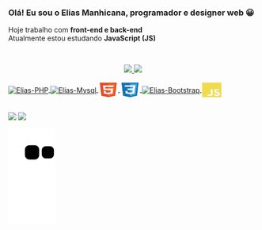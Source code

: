### Olá! Eu sou o Elias Manhicana, programador e designer web 😀

Hoje trabalho com <b> front-end e back-end </b> <br>
Atualmente estou estudando <b> JavaScript (JS) </b> <p> <br>
 
<div align="center">
  <a href="https://github.com/EliasManhicana">
  <img height="180em" src="https://github-readme-stats.vercel.app/api?username=EliasManhicana&show_icons=true&theme=dracula&include_all_commits=true&count_private=true"/>
  <img height="180em" src="https://github-readme-stats.vercel.app/api/top-langs/?username=EliasManhicana&layout=compact&langs_count=7&theme=dracula"/>
</div>
 

<div style="display: inline_block"><br>
 <img align="center" alt="Elias-PHP" height="30" width="40" src="https://cdn.jsdelivr.net/gh/devicons/devicon/icons/php/php-plain.svg">
 <img align="center" alt="Elias-Mysql" height="30" width="40" src="https://cdn.jsdelivr.net/gh/devicons/devicon/icons/mysql/mysql-original-wordmark.svg">
  <img align="center" alt="Elias-HTML" height="30" width="40" src="https://raw.githubusercontent.com/devicons/devicon/master/icons/html5/html5-original.svg">
  <img align="center" alt="Elias-CSS" height="30" width="40" src="https://raw.githubusercontent.com/devicons/devicon/master/icons/css3/css3-original.svg">
 <img align="center" alt="Elias-Bootstrap" height="30" width="40" src="https://cdn.jsdelivr.net/gh/devicons/devicon/icons/bootstrap/bootstrap-original.svg" />
 <img align="center" alt="Elias-Js" height="30" width="40" src="https://raw.githubusercontent.com/devicons/devicon/master/icons/javascript/javascript-plain.svg">
</div>

 
  ##
 
 <div> 
  <a href = "mailto:eliasmanhicane4@gmail.com"><img src="https://img.shields.io/badge/-Gmail-%23333?style=for-the-badge&logo=gmail&logoColor=white" target="_blank"></a>
  <a href="https://www.linkedin.com/in/elias-manhicana-ab5770209" target="_blank"><img src="https://img.shields.io/badge/-LinkedIn-%230077B5?style=for-the-badge&logo=linkedin&logoColor=white" target="_blank"></a> 

 ![Snake animation](https://github.com/EliasManhicana/EliasManhicana/blob/output/github-contribution-grid-snake.svg)


</div>
 
 
